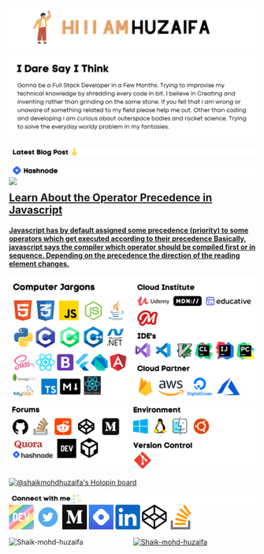 ![](https://github.com/Shaik-mohd-huzaifa/Shaik-mohd-huzaifa/blob/5c5cd863b6e5c8eca53a2bfc5bc2da2192caf860/HI%20!!%20I%20AM%20SHAIK.png)

![](https://github.com/Shaik-mohd-huzaifa/Shaik-mohd-huzaifa/blob/5d5af94390b26bbcd9619a406d58fb91f41f7715/I%20Dare%20Say%20I%20Think.png)

![](https://github.com/Shaik-mohd-huzaifa/Shaik-mohd-huzaifa/blob/fb4f744400e3de30099c59702554af2cba3a92e9/Latest%20Blog%20Post.png)

<!-- HASHNODE BLOGS-->
![](https://github.com/Shaik-mohd-huzaifa/Shaik-mohd-huzaifa/blob/fb4f744400e3de30099c59702554af2cba3a92e9/On%20Hashnode.png)
<a href="https://huzaifa.hashnode.dev/what-is-operator-precedence-in-javascript"><img width="60%" align="left" src="https://huzaifa.hashnode.dev/_next/image?url=https%3A%2F%2Fcdn.hashnode.com%2Fres%2Fhashnode%2Fimage%2Fupload%2Fv1666921469156%2Fsjs8m0RXZ.png%3Fw%3D1600%26h%3D840%26fit%3Dcrop%26crop%3Dentropy%26auto%3Dcompress%2Cformat%26format%3Dwebp&w=1920&q=75">
<h2><a href="https://huzaifa.hashnode.dev/what-is-operator-precedence-in-javascript">Learn About the Operator Precedence in Javascript</h2>
<h4>Javascript has by default assigned some precedence (priority) to some operators which get executed according to their precedence
Basically, javascript says the compiler which operator should be compiled first or in sequence. Depending on the precedence the direction of the reading element changes.</h4>
</a>



<img src="https://github.com/Shaik-mohd-huzaifa/Shaik-mohd-huzaifa/blob/ebc35e56732553d9dc1e4adb6f22f8642f17b87b/Modified%20Github%20pro.png">

<img src="https://github.com/Shaik-mohd-huzaifa/Shaik-mohd-huzaifa/blob/22dc1c8cfdcc614405bca6b1f3d49f4d58023bd9/Untitled%20design.png">

[![@shaikmohdhuzaifa's Holopin board](https://holopin.me/shaikmohdhuzaifa)](https://holopin.io/@shaikmohdhuzaifa)


![](https://github.com/Shaik-mohd-huzaifa/Shaik-mohd-huzaifa/blob/fa98731ef46e24653986a9719d46d248d4caca67/Connect%20with%20me.png)
<a href="https://dev.to/shaikmohdhuzaifa"><img width="50px" src="https://github.com/Shaik-mohd-huzaifa/Shaik-mohd-huzaifa/blob/fa98731ef46e24653986a9719d46d248d4caca67/dev-rainbow.png"></a>
<a href="https://twitter.com/ShaikMohdHuzaif"><img width="50px" src="https://github.com/Shaik-mohd-huzaifa/Shaik-mohd-huzaifa/blob/b9aa344600fe7d454994cd566c0403eaaa0afa97/social-media-twitter-logo-blue-isolated-free-vector.jpg"></a>
<a href="https://medium.com/@shaikmohdhuz"><img width="50px" src="https://github.com/Shaik-mohd-huzaifa/Shaik-mohd-huzaifa/blob/fa98731ef46e24653986a9719d46d248d4caca67/medium-logo-93CDCF6451-seeklogo.com.png"></a>
<a href="https://hashnode.com/@ShaikMohdHuzaifa" alt="Hashnode Profile link"><img width="50px" src="https://github.com/Shaik-mohd-huzaifa/Shaik-mohd-huzaifa/blob/fa98731ef46e24653986a9719d46d248d4caca67/unnamed%20(1).png" alt="Hashnode Logo"></a>
<a href="https://www.linkedin.com/in/shaik-mohd-huzaifa-7b0804208/"><img width="50px" src="https://github.com/Shaik-mohd-huzaifa/Shaik-mohd-huzaifa/blob/fa98731ef46e24653986a9719d46d248d4caca67/unnamed.png"></a>
<a href="https://codepen.io/Shaikhuzaifa"><img width="50px" src="https://github.com/Shaik-mohd-huzaifa/Shaik-mohd-huzaifa/blob/b8f0256216addd8e05bcc2f376a74cdad18aafe1/2111501.png"></a>
<a href="https://stackoverflow.com/users/17464962/shaik-mohammed-huzaifa"><img width="50px" src="https://github.com/Shaik-mohd-huzaifa/Shaik-mohd-huzaifa/blob/b8f0256216addd8e05bcc2f376a74cdad18aafe1/2111628.png">

<p width="100%">
<img align="left" width="50%" src="https://github-readme-stats.vercel.app/api/top-langs?username=Shaik-mohd-huzaifa&show_icons=true&locale=en&layout=compact" alt="Shaik-mohd-huzaifa" />
<img width="50%" src="https://github-readme-stats.vercel.app/api?username=Shaik-mohd-huzaifa&show_icons=true&locale=en" alt="Shaik-mohd-huzaifa" />
  </p>
  
  
<!---
Shaik-mohd-huzaifa/Shaik-mohd-huzaifa is a ✨ special ✨ repository because its `README.md` (this file) appears on your GitHub profile.
You can click the Preview link to take a look at your changes.
--->
